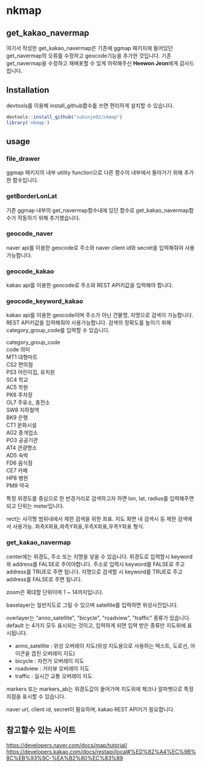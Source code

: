 # nkmap


## get_kakao_navermap

여기서 작성한 get_kakao_navermap은 기존에 ggmap 패키지에 들어있던 get_navermap의 오류를 수정하고 geocode기능을 추가한 것입니다. 기존 get_navermap을 수정하고 재배포할 수 있게 허락해주신 **Heewon Jeon**에게 감사드립니다.


## Installation

devtools를 이용해 install_github함수를 쓰면 편리하게 설치할 수 있습니다.

```R
devtools::install_github("subinjo92/nkmap")
library('nkmap')
```

## usage

### file_drawer
ggmap 패키지의 내부 utility function으로 다른 함수의 내부에서 돌아가기 위해 추가한 함수입니다.

### getBorderLonLat
기존 ggmap 내부의 get_navermap함수내에 있던 함수로 get_kakao_navermap함수가 작동하기 위해 추가했습니다.

### geocode_naver
naver api를 이용한 geocode로 주소와 naver client id와 secret을 입력해줘야 사용가능합니다.

### geocode_kakao
kakao api를 이용한 geocode로 주소와 REST API키값을 입력해야 합니다.

### geocode_keyword_kakao
kakao api를 이용한 geocode이며 주소가 아닌 건물명, 지명으로 검색이 가능합니다. REST API키값을 입력해줘야 사용가능합니다.
검색의 정확도를 높이기 위해 category_group_code를 입력할 수 있습니다.  

category_group_code  
code	의미  
MT1	대형마트  
CS2	편의점  
PS3	어린이집, 유치원  
SC4	학교  
AC5	학원  
PK6	주차장  
OL7	주유소, 충전소  
SW8	지하철역  
BK9	은행  
CT1	문화시설  
AG2	중개업소  
PO3	공공기관  
AT4	관광명소  
AD5	숙박  
FD6	음식점  
CE7	카페  
HP8	병원  
PM9	약국  

특정 위경도를 중심으로 한 반경거리로 검색하고자 하면 lon, lat, radius를 입력해주면 되고 단위는 meter입니다.  

rect는 사각형 범위내에서 제한 검색을 위한 좌표. 지도 화면 내 검색시 등 제한 검색에서 사용가능.
좌측X좌표,좌측Y좌표,우측X좌표,우측Y좌표 형식.  

### get_kakao_navermap
center에는 위경도, 주소 또는 지명을 넣을 수 있습니다. 위경도로 입력할시 keyword와 address를 FALSE로 주어야합니다.
주소로 입력시 keyword를 FALSE로 주고 address를 TRUE로 주면 됩니다.
지명으로 검색할 시 keyword를 TRUE로 주고 address를 FALSE로 주면 됩니다.  

zoom은 확대할 단위이며 1 ~ 14까지입니다.  

baselayer는 일반지도로 그릴 수 있으며 satellite를 입력하면 위성사진입니다.  

overlayer는 "anno_satellite", "bicycle", "roadview", "traffic" 종류가 있습니다. 
default 는 4가지 모두 표시되는 것이고, 입력하게 되면 입력 받은 종류만 지도위에 표시됩니다.
- anno_satellite : 위성 오버레이 지도(위성 지도용으로 사용하는 텍스트, 도로선, 아이콘을 겹친 오버레이 지도) 
- bicycle : 자전거 오버레이 지도 
- roadview : 거리뷰 오버레이 지도 
- traffic : 실시간 교통 오버레이 지도 

markers 또는 markers_ab는 위경도값이 들어가며 지도위에 체크나 알파벳으로 특정지점을 표시할 수 있습니다.  

naver url, client id, secret이 필요하며, kakao REST API키가 필요합니다.  

## 참고할수 있는 사이트
https://developers.naver.com/docs/map/tutorial/  
https://developers.kakao.com/docs/restapi/local#%ED%82%A4%EC%9B%8C%EB%93%9C-%EA%B2%80%EC%83%89  


